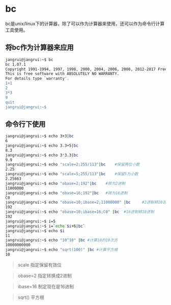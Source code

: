 # bc

bc是unix/linux下的计算器，除了可以作为计算器来使用，还可以作为命令行计算工具使用。

## 将bc作为计算器来应用

```bash
jangrui@jangrui:~$ bc
bc 1.07.1
Copyright 1991-1994, 1997, 1998, 2000, 2004, 2006, 2008, 2012-2017 Free Software Foundation, Inc.
This is free software with ABSOLUTELY NO WARRANTY.
For details type `warranty'. 
1+1
2
3*3
9
quit
jangrui@jangrui:~$ 
```

## 命令行下使用

```bash
jangrui@jangrui:~$ echo 3+3|bc
6
jangrui@jangrui:~$ echo 3.3+5|bc
8.3
jangrui@jangrui:~$ echo 3*3.3|bc
9.9
jangrui@jangrui:~$ echo "scale=2;255/113"|bc 	#保留两位小数
2.25
jangrui@jangrui:~$ echo "scale=5;255/113"|bc 	#保留5为小数
2.25663
jangrui@jangrui:~$ echo "obase=2;192"|bc 	#转为2进制
11000000
jangrui@jangrui:~$ echo "obase=16;192"|bc 	#转为16进制
C0
jangrui@jangrui:~$ echo "obase=10;ibase=2;11000000" |bc 	#2进制转10进制 
192
jangrui@jangrui:~$ echo "obase=10;ibase=16;C0" |bc 	#16进制转10进制
192
jangrui@jangrui:~$ i=5
jangrui@jangrui:~$ i=`echo $i+6|bc`
jangrui@jangrui:~$ echo $i
11
jangrui@jangrui:~$ echo "10^10" |bc #计算10的10次方
10000000000
jangrui@jangrui:~$ echo "sqrt(100)" |bc #计算平方根
10
```

> scale 指定保留有效位

> obase=2 指定转换成2进制

> ibase=16 制定现在是16进制

> sqrt() 平方根
